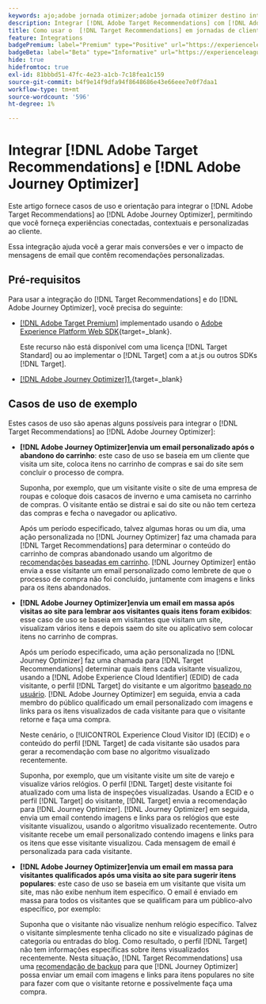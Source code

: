 ```yaml
---
keywords: ajo;adobe jornada otimizer;adobe jornada otimizer destino integração;recomendações;direcionar recomendações;integração;ajo;adobe otimizer;adobe otimizer target integration;recommendations;target recommendations
description: Integrar [!DNL Adobe Target Recommendations] com [!DNL Adobe Journey Optimizer].
title: Como usar o  [!DNL Target Recommendations] em jornadas de clientes usando o  [!DNL Adobe Journey Optimizer]?
feature: Integrations
badgePremium: label="Premium" type="Positive" url="https://experienceleague.adobe.com/docs/target/using/introduction/intro.html?lang=en#premium newtab=true" tooltip="Consulte o que está incluído no Target Premium."
badgeBeta: label="Beta" type="Informative" url="https://experienceleague.adobe.com/docs/target/using/introduction/intro.html?lang=pt-BR#beta newtab=true" tooltip="O que são recursos beta no  [!DNL Adobe Target]."
hide: true
hidefromtoc: true
exl-id: 81bbbd51-47fc-4e23-a1cb-7c18fea1c159
source-git-commit: b4f9e14f9dfa94f8648686e43e66eee7e0f7daa1
workflow-type: tm+mt
source-wordcount: '596'
ht-degree: 1%

---
```


# Integrar [!DNL Adobe Target Recommendations] e [!DNL Adobe Journey Optimizer]

Este artigo fornece casos de uso e orientação para integrar o [!DNL Adobe Target Recommendations] ao [!DNL Adobe Journey Optimizer], permitindo que você forneça experiências conectadas, contextuais e personalizadas ao cliente.

Essa integração ajuda você a gerar mais conversões e ver o impacto de mensagens de email que contêm recomendações personalizadas.

## Pré-requisitos

Para usar a integração do [!DNL Target Recommendations] e do [!DNL Adobe Journey Optimizer], você precisa do seguinte:

* [[!DNL Adobe Target Premium]](/help/main/c-intro/intro.md#premium) implementado usando o [Adobe Experience Platform Web SDK](https://experienceleague.adobe.com/en/docs/target-dev/developer/client-side/aep-web-sdk){target=_blank}.

  Este recurso não está disponível com uma licença [!DNL Target Standard] ou ao implementar o [!DNL Target] com a at.js ou outros SDKs [!DNL Target].

* [[!DNL Adobe Journey Optimizer]1.](https://experienceleague.adobe.com/en/docs/journey-optimizer/using/ajo-home){target=_blank}

## Casos de uso de exemplo

Estes casos de uso são apenas alguns possíveis para integrar o [!DNL Target Recommendations] ao [!DNL Adobe Journey Optimizer]:

* **[!DNL Adobe Journey Optimizer]envia um email personalizado após o abandono do carrinho**: este caso de uso se baseia em um cliente que visita um site, coloca itens no carrinho de compras e sai do site sem concluir o processo de compra.

  Suponha, por exemplo, que um visitante visite o site de uma empresa de roupas e coloque dois casacos de inverno e uma camiseta no carrinho de compras. O visitante então se distrai e sai do site ou não tem certeza das compras e fecha o navegador ou aplicativo.

  Após um período especificado, talvez algumas horas ou um dia, uma ação personalizada no [!DNL Journey Optimizer] faz uma chamada para [!DNL Target Recommendations] para determinar o conteúdo do carrinho de compras abandonado usando um algoritmo de [recomendações baseadas em carrinho](/help/main/c-recommendations/c-algorithms/base-the-recommendation-on-a-recommendation-key.md). [!DNL Journey Optimizer] então envia a esse visitante um email personalizado como lembrete de que o processo de compra não foi concluído, juntamente com imagens e links para os itens abandonados.

* **[!DNL Adobe Journey Optimizer]envia um email em massa após visitas ao site para lembrar aos visitantes quais itens foram exibidos**: esse caso de uso se baseia em visitantes que visitam um site, visualizam vários itens e depois saem do site ou aplicativo sem colocar itens no carrinho de compras.

  Após um período especificado, uma ação personalizada no [!DNL Journey Optimizer] faz uma chamada para [!DNL Target Recommendations] determinar quais itens cada visitante visualizou, usando a [!DNL Adobe Experience Cloud Identifier] (EDID) de cada visitante, o perfil [!DNL Target] do visitante e um algoritmo [baseado no usuário](/help/main/c-recommendations/c-algorithms/base-the-recommendation-on-a-recommendation-key.md). [!DNL Adobe Journey Optimizer] em seguida, envia a cada membro do público qualificado um email personalizado com imagens e links para os itens visualizados de cada visitante para que o visitante retorne e faça uma compra.

  Neste cenário, o [!UICONTROL Experience Cloud Visitor ID] (ECID) e o conteúdo do perfil [!DNL Target] de cada visitante são usados para gerar a recomendação com base no algoritmo visualizado recentemente.

  Suponha, por exemplo, que um visitante visite um site de varejo e visualize vários relógios. O perfil [!DNL Target] deste visitante foi atualizado com uma lista de inspeções visualizadas. Usando a ECID e o perfil [!DNL Target] do visitante, [!DNL Target] envia a recomendação para [!DNL Journey Optimizer]. [!DNL Journey Optimizer] em seguida, envia um email contendo imagens e links para os relógios que este visitante visualizou, usando o algoritmo visualizado recentemente. Outro visitante recebe um email personalizado contendo imagens e links para os itens que esse visitante visualizou. Cada mensagem de email é personalizada para cada visitante.

* **[!DNL Adobe Journey Optimizer]envia um email em massa para visitantes qualificados após uma visita ao site para sugerir itens populares**: este caso de uso se baseia em um visitante que visita um site, mas não exibe nenhum item específico. O email é enviado em massa para todos os visitantes que se qualificam para um público-alvo específico, por exemplo:

  Suponha que o visitante não visualize nenhum relógio específico. Talvez o visitante simplesmente tenha clicado no site e visualizado páginas de categoria ou entradas do blog. Como resultado, o perfil [!DNL Target] não tem informações específicas sobre itens visualizados recentemente. Nesta situação, [!DNL Target Recommendations] usa uma [recomendação de backup](/help/main/c-recommendations/c-algorithms/backup-recs.md) para que [!DNL Journey Optimizer] possa enviar um email com imagens e links para itens populares no site para fazer com que o visitante retorne e possivelmente faça uma compra.
